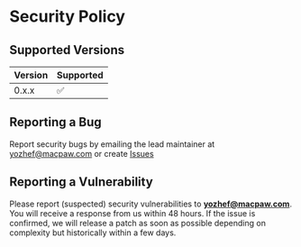 # Security Policy

## Supported Versions

| Version | Supported          |
| ------- | ------------------ |
| 0.x.x   | :white_check_mark: |

## Reporting a Bug

Report security bugs by emailing the lead maintainer at yozhef@macpaw.com or create [Issues](https://github.com/MacPaw/symfony-health-check-bundle/issues)

## Reporting a Vulnerability

Please report (suspected) security vulnerabilities to
**[yozhef@macpaw.com](mailto:yozhef@macpaw.com)**. You will receive a response from
us within 48 hours. If the issue is confirmed, we will release a patch as soon
as possible depending on complexity but historically within a few days.
